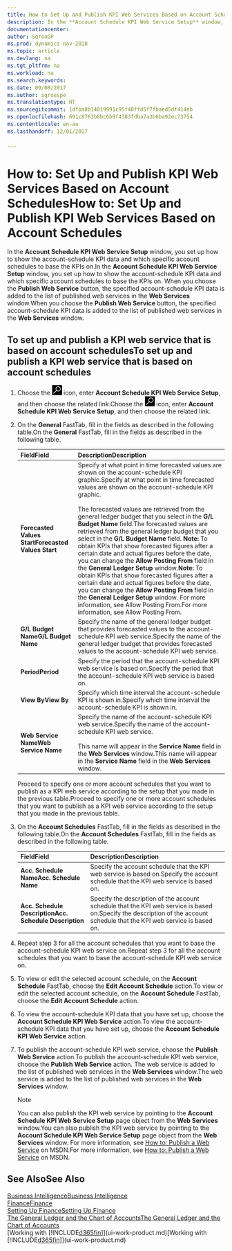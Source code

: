 ```yaml
---
title: How to Set Up and Publish KPI Web Services Based on Account Schedules
description: In the **Account Schedule KPI Web Service Setup** window, you set up how to show the account-schedule KPI data and which specific account schedules to base the KPIs on.
documentationcenter: 
author: SorenGP
ms.prod: dynamics-nav-2018
ms.topic: article
ms.devlang: na
ms.tgt_pltfrm: na
ms.workload: na
ms.search.keywords: 
ms.date: 09/08/2017
ms.author: sgroespe
ms.translationtype: HT
ms.sourcegitcommit: 1dfba8b14019991c95f40ffd5f7fbaed5df414eb
ms.openlocfilehash: 691c8763b8bc6b9f4383fdba7a3b6ba92ec73754
ms.contentlocale: en-au
ms.lasthandoff: 12/01/2017

---
```

# <a name="how-to-set-up-and-publish-kpi-web-services-based-on-account-schedules"></a><span data-ttu-id="41910-103">How to: Set Up and Publish KPI Web Services Based on Account Schedules</span><span class="sxs-lookup"><span data-stu-id="41910-103">How to: Set Up and Publish KPI Web Services Based on Account Schedules</span></span>
<span data-ttu-id="41910-104">In the **Account Schedule KPI Web Service Setup** window, you set up how to show the account-schedule KPI data and which specific account schedules to base the KPIs on.</span><span class="sxs-lookup"><span data-stu-id="41910-104">In the **Account Schedule KPI Web Service Setup** window, you set up how to show the account-schedule KPI data and which specific account schedules to base the KPIs on.</span></span> <span data-ttu-id="41910-105">When you choose the **Publish Web Service** button, the specified account-schedule KPI data is added to the list of published web services in the **Web Services** window.</span><span class="sxs-lookup"><span data-stu-id="41910-105">When you choose the **Publish Web Service** button, the specified account-schedule KPI data is added to the list of published web services in the **Web Services** window.</span></span>  

## <a name="to-set-up-and-publish-a-kpi-web-service-that-is-based-on-account-schedules"></a><span data-ttu-id="41910-106">To set up and publish a KPI web service that is based on account schedules</span><span class="sxs-lookup"><span data-stu-id="41910-106">To set up and publish a KPI web service that is based on account schedules</span></span>  

1.  <span data-ttu-id="41910-107">Choose the ![Search for Page or Report](media/ui-search/search_small.png "Search for Page or Report icon") icon, enter **Account Schedule KPI Web Service Setup**, and then choose the related link.</span><span class="sxs-lookup"><span data-stu-id="41910-107">Choose the ![Search for Page or Report](media/ui-search/search_small.png "Search for Page or Report icon") icon, enter **Account Schedule KPI Web Service Setup**, and then choose the related link.</span></span>  
2.  <span data-ttu-id="41910-108">On the **General** FastTab, fill in the fields as described in the following table.</span><span class="sxs-lookup"><span data-stu-id="41910-108">On the **General** FastTab, fill in the fields as described in the following table.</span></span>  

    |<span data-ttu-id="41910-109">Field</span><span class="sxs-lookup"><span data-stu-id="41910-109">Field</span></span>|<span data-ttu-id="41910-110">Description</span><span class="sxs-lookup"><span data-stu-id="41910-110">Description</span></span>|  
    |---------------------------------|---------------------------------------|  
    |<span data-ttu-id="41910-111">**Forecasted Values Start**</span><span class="sxs-lookup"><span data-stu-id="41910-111">**Forecasted Values Start**</span></span>|<span data-ttu-id="41910-112">Specify at what point in time forecasted values are shown on the account-schedule KPI graphic.</span><span class="sxs-lookup"><span data-stu-id="41910-112">Specify at what point in time forecasted values are shown on the account-schedule KPI graphic.</span></span><br /><br /> <span data-ttu-id="41910-113">The forecasted values are retrieved from the general ledger budget that you select in the **G/L Budget Name** field.</span><span class="sxs-lookup"><span data-stu-id="41910-113">The forecasted values are retrieved from the general ledger budget that you select in the **G/L Budget Name** field.</span></span> <span data-ttu-id="41910-114">**Note:**  To obtain KPIs that show forecasted figures after a certain date and actual figures before the date, you can change the **Allow Posting From** field in the **General Ledger Setup** window.</span><span class="sxs-lookup"><span data-stu-id="41910-114">**Note:**  To obtain KPIs that show forecasted figures after a certain date and actual figures before the date, you can change the **Allow Posting From** field in the **General Ledger Setup** window.</span></span> <span data-ttu-id="41910-115">For more information, see Allow Posting From.</span><span class="sxs-lookup"><span data-stu-id="41910-115">For more information, see Allow Posting From.</span></span>|  
    |<span data-ttu-id="41910-116">**G/L Budget Name**</span><span class="sxs-lookup"><span data-stu-id="41910-116">**G/L Budget Name**</span></span>|<span data-ttu-id="41910-117">Specify the name of the general ledger budget that provides forecasted values to the account-schedule KPI web service.</span><span class="sxs-lookup"><span data-stu-id="41910-117">Specify the name of the general ledger budget that provides forecasted values to the account-schedule KPI web service.</span></span>|  
    |<span data-ttu-id="41910-118">**Period**</span><span class="sxs-lookup"><span data-stu-id="41910-118">**Period**</span></span>|<span data-ttu-id="41910-119">Specify the period that the account-schedule KPI web service is based on.</span><span class="sxs-lookup"><span data-stu-id="41910-119">Specify the period that the account-schedule KPI web service is based on.</span></span>|  
    |<span data-ttu-id="41910-120">**View By**</span><span class="sxs-lookup"><span data-stu-id="41910-120">**View By**</span></span>|<span data-ttu-id="41910-121">Specify which time interval the account-schedule KPI is shown in.</span><span class="sxs-lookup"><span data-stu-id="41910-121">Specify which time interval the account-schedule KPI is shown in.</span></span>|  
    |<span data-ttu-id="41910-122">**Web Service Name**</span><span class="sxs-lookup"><span data-stu-id="41910-122">**Web Service Name**</span></span>|<span data-ttu-id="41910-123">Specify the name of the account-schedule KPI web service.</span><span class="sxs-lookup"><span data-stu-id="41910-123">Specify the name of the account-schedule KPI web service.</span></span><br /><br /> <span data-ttu-id="41910-124">This name will appear in the **Service Name** field in the **Web Services** window.</span><span class="sxs-lookup"><span data-stu-id="41910-124">This name will appear in the **Service Name** field in the **Web Services** window.</span></span>|  

    <span data-ttu-id="41910-125">Proceed to specify one or more account schedules that you want to publish as a KPI web service according to the setup that you made in the previous table.</span><span class="sxs-lookup"><span data-stu-id="41910-125">Proceed to specify one or more account schedules that you want to publish as a KPI web service according to the setup that you made in the previous table.</span></span>  

3.  <span data-ttu-id="41910-126">On the **Account Schedules** FastTab, fill in the fields as described in the following table.</span><span class="sxs-lookup"><span data-stu-id="41910-126">On the **Account Schedules** FastTab, fill in the fields as described in the following table.</span></span>  

    |<span data-ttu-id="41910-127">Field</span><span class="sxs-lookup"><span data-stu-id="41910-127">Field</span></span>|<span data-ttu-id="41910-128">Description</span><span class="sxs-lookup"><span data-stu-id="41910-128">Description</span></span>|  
    |---------------------------------|---------------------------------------|  
    |<span data-ttu-id="41910-129">**Acc. Schedule Name**</span><span class="sxs-lookup"><span data-stu-id="41910-129">**Acc. Schedule Name**</span></span>|<span data-ttu-id="41910-130">Specify the account schedule that the KPI web service is based on.</span><span class="sxs-lookup"><span data-stu-id="41910-130">Specify the account schedule that the KPI web service is based on.</span></span>|  
    |<span data-ttu-id="41910-131">**Acc. Schedule Description**</span><span class="sxs-lookup"><span data-stu-id="41910-131">**Acc. Schedule Description**</span></span>|<span data-ttu-id="41910-132">Specify the description of the account schedule that the KPI web service is based on.</span><span class="sxs-lookup"><span data-stu-id="41910-132">Specify the description of the account schedule that the KPI web service is based on.</span></span>|  

4.  <span data-ttu-id="41910-133">Repeat step 3 for all the account schedules that you want to base the account-schedule KPI web service on.</span><span class="sxs-lookup"><span data-stu-id="41910-133">Repeat step 3 for all the account schedules that you want to base the account-schedule KPI web service on.</span></span>  
5.  <span data-ttu-id="41910-134">To view or edit the selected account schedule, on the **Account Schedule** FastTab, choose the **Edit Account Schedule** action.</span><span class="sxs-lookup"><span data-stu-id="41910-134">To view or edit the selected account schedule, on the **Account Schedule** FastTab, choose the **Edit Account Schedule** action.</span></span>  
6.  <span data-ttu-id="41910-135">To view the account-schedule KPI data that you have set up, choose the **Account Schedule KPI Web Service** action.</span><span class="sxs-lookup"><span data-stu-id="41910-135">To view the account-schedule KPI data that you have set up, choose the **Account Schedule KPI Web Service** action.</span></span>  
7.  <span data-ttu-id="41910-136">To publish the account-schedule KPI web service, choose the **Publish Web Service** action.</span><span class="sxs-lookup"><span data-stu-id="41910-136">To publish the account-schedule KPI web service, choose the **Publish Web Service** action.</span></span> <span data-ttu-id="41910-137">The web service is added to the list of published web services in the **Web Services** window.</span><span class="sxs-lookup"><span data-stu-id="41910-137">The web service is added to the list of published web services in the **Web Services** window.</span></span>  

    > [!NOTE]  
    >  <span data-ttu-id="41910-138">You can also publish the KPI web service by pointing to the **Account Schedule KPI Web Service Setup** page object from the **Web Services** window.</span><span class="sxs-lookup"><span data-stu-id="41910-138">You can also publish the KPI web service by pointing to the **Account Schedule KPI Web Service Setup** page object from the **Web Services** window.</span></span> <span data-ttu-id="41910-139">For more information, see [How to: Publish a Web Service](https://msdn.microsoft.com/en-us/library/dd338978.aspx) on MSDN.</span><span class="sxs-lookup"><span data-stu-id="41910-139">For more information, see [How to: Publish a Web Service](https://msdn.microsoft.com/en-us/library/dd338978.aspx) on MSDN.</span></span>  

## <a name="see-also"></a><span data-ttu-id="41910-140">See Also</span><span class="sxs-lookup"><span data-stu-id="41910-140">See Also</span></span>  
[<span data-ttu-id="41910-141">Business Intelligence</span><span class="sxs-lookup"><span data-stu-id="41910-141">Business Intelligence</span></span>](bi.md)  
[<span data-ttu-id="41910-142">Finance</span><span class="sxs-lookup"><span data-stu-id="41910-142">Finance</span></span>](finance.md)  
[<span data-ttu-id="41910-143">Setting Up Finance</span><span class="sxs-lookup"><span data-stu-id="41910-143">Setting Up Finance</span></span>](finance-setup-finance.md)  
[<span data-ttu-id="41910-144">The General Ledger and the Chart of Accounts</span><span class="sxs-lookup"><span data-stu-id="41910-144">The General Ledger and the Chart of Accounts</span></span>](finance-general-ledger.md)  
<span data-ttu-id="41910-145">[Working with [!INCLUDE[d365fin](includes/d365fin_md.md)]](ui-work-product.md)</span><span class="sxs-lookup"><span data-stu-id="41910-145">[Working with [!INCLUDE[d365fin](includes/d365fin_md.md)]](ui-work-product.md)</span></span>

